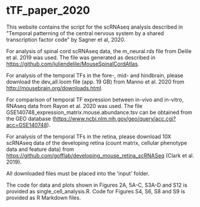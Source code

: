 # tTF_paper_2020

This website contains the script for the scRNAseq analysis described in "Temporal patterning of the central nervous system by a shared transcription factor code" by Sagner et al, 2020.

For analysis of spinal cord scRNAseq data, the m_neural.rds file from Delile et al. 2019 was used. The file was generated as described in https://github.com/juliendelile/MouseSpinalCordAtlas.

For analysis of the temporal TFs in the fore-, mid- and hindbrain, please download the dev_all.loom file (app. 19 GB) from Manno et al. 2020 from http://mousebrain.org/downloads.html.

For comparison of temporal TF expression between in-vivo and in-vitro, RNAseq data from Rayon et al. 2020 was used. The file GSE140748_expression_matrix.mouse.abundance.tsv can be obtained from the GEO database (https://www.ncbi.nlm.nih.gov/geo/query/acc.cgi?acc=GSE140748).

For analysis of the temporal TFs in the retina, please download 10X scRNAseq data of the developing retina (count matrix, cellular phenotype data and feature data) from https://github.com/gofflab/developing_mouse_retina_scRNASeq (Clark et al. 2019). 

All downloaded files must be placed into the 'input' folder.

The code for data and plots shown in Figures 2A, 5A-C, S3A-D and S12 is provided as single_cell_analysis.R. Code for Figures S4, S6, S8 and S9 is provided as R Markdown files.  
